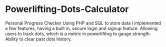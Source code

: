 # Powerlifting-Dots-Calculator
Personal Progress Checker Using PHP and SQL to store data 
I implemented a few features, having a built in, secure login and signup feature. Allowing users to track dots, which is a metric in powerlifitng to gauge strength. Ability to clear past dots history. 
